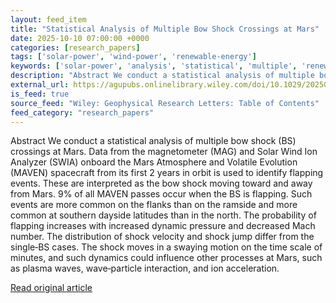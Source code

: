 ```yaml
---
layout: feed_item
title: "Statistical Analysis of Multiple Bow Shock Crossings at Mars"
date: 2025-10-10 07:00:00 +0000
categories: [research_papers]
tags: ['solar-power', 'wind-power', 'renewable-energy']
keywords: ['solar-power', 'analysis', 'statistical', 'multiple', 'renewable-energy', 'wind-power']
description: "Abstract We conduct a statistical analysis of multiple bow shock (BS) crossings at Mars"
external_url: https://agupubs.onlinelibrary.wiley.com/doi/10.1029/2025GL118868?af=R
is_feed: true
source_feed: "Wiley: Geophysical Research Letters: Table of Contents"
feed_category: "research_papers"
---
```


Abstract We conduct a statistical analysis of multiple bow shock (BS) crossings at Mars. Data from the magnetometer (MAG) and Solar Wind Ion Analyzer (SWIA) onboard the Mars Atmosphere and Volatile Evolution (MAVEN) spacecraft from its first 2 years in orbit is used to identify flapping events. These are interpreted as the bow shock moving toward and away from Mars. 9% of all MAVEN passes occur when the BS is flapping. Such events are more common on the flanks than on the ramside and more common at southern dayside latitudes than in the north. The probability of flapping increases with increased dynamic pressure and decreased Mach number. The distribution of shock velocity and shock jump differ from the single‐BS cases. The shock moves in a swaying motion on the time scale of minutes, and such dynamics could influence other processes at Mars, such as plasma waves, wave‐particle interaction, and ion acceleration.

[Read original article](https://agupubs.onlinelibrary.wiley.com/doi/10.1029/2025GL118868?af=R)
